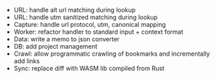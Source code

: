 - URL: handle alt url matching during lookup
- URL: handle utm sanitized matching during lookup
- Capture: handle url protocol, utm, canonical mapping
- Worker: refactor handler to standard input + context format
- Data: write a memo to json converter
- DB: add project management
- Crawl: allow programmatic crawling of bookmarks and incrementally add links
- Sync: replace diff with WASM lib compiled from Rust
